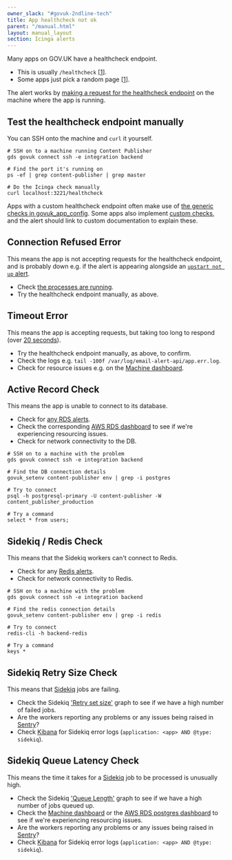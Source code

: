 ```yaml
---
owner_slack: "#govuk-2ndline-tech"
title: App healthcheck not ok
parent: "/manual.html"
layout: manual_layout
section: Icinga alerts
---
```


Many apps on GOV.UK have a healthcheck endpoint.

- This is usually `/healthcheck` [[1](https://github.com/alphagov/govuk-puppet/blob/2693343ebc1aced7a7f94e8aba31fee8b05df8a5/modules/govuk/manifests/apps/email_alert_api.pp#L166)].
- Some apps just pick a random page [[1](https://github.com/alphagov/govuk-puppet/blob/2693343ebc1aced7a7f94e8aba31fee8b05df8a5/modules/govuk/manifests/apps/collections.pp#L51)].

The alert works by [making a request for the healthcheck endpoint](https://github.com/alphagov/govuk-puppet/blob/fab936cb82be7fad42636fcafca3718a8368ebfe/modules/icinga/files/usr/lib/nagios/plugins/check_json_healthcheck#L155) on the machine where the app is running.

## Test the healthcheck endpoint manually

You can SSH onto the machine and `curl` it yourself.

```
# SSH on to a machine running Content Publisher
gds govuk connect ssh -e integration backend

# Find the port it's running on
ps -ef | grep content-publisher | grep master

# Do the Icinga check manually
curl localhost:3221/healthcheck
```

Apps with a custom healthcheck endpoint often make use of [the generic checks in govuk_app_config](https://github.com/alphagov/govuk_app_config/blob/master/docs/healthchecks.md). Some apps also implement [custom checks](https://github.com/alphagov/content-publisher/blob/2a6e68e5161cde6f8ee4329deee9a242f6d04668/app/controllers/healthcheck_controller.rb#L8), and the alert should link to custom documentation to explain these.

## Connection Refused Error

This means the app is not accepting requests for the healthcheck endpoint, and is probably down e.g. if the alert is appearing alongside an [`upstart not up` alert](/manual/alerts/check-process-running.html).

- Check [the processes are running](check-process-running.html).
- Try the healthcheck endpoint manually, as above.

## Timeout Error

This means the app is accepting requests, but taking too long to respond (over [20 seconds](https://github.com/alphagov/govuk-puppet/blob/fab936cb82be7fad42636fcafca3718a8368ebfe/modules/icinga/files/usr/lib/nagios/plugins/check_json_healthcheck#L155)).

- Try the healthcheck endpoint manually, as above, to confirm.
- Check the logs e.g. `tail -100f /var/log/email-alert-api/app.err.log`.
- Check for resource issues e.g. on the [Machine dashboard][machine metrics].

## Active Record Check

This means the app is unable to connect to its database.

- Check for [any RDS alerts](/manual/govuk-in-aws.html#postgresql-and-mysql).
- Check the corresponding [AWS RDS dashboard][rds dash] to see if we're experiencing resourcing issues.
- Check for network connectivity to the DB.

```
# SSH on to a machine with the problem
gds govuk connect ssh -e integration backend

# Find the DB connection details
govuk_setenv content-publisher env | grep -i postgres

# Try to connect
psql -h postgresql-primary -U content-publisher -W content_publisher_production

# Try a command
select * from users;
```

## Sidekiq / Redis Check

This means that the Sidekiq workers can't connect to Redis.

- Check for any [Redis alerts](redis.html).
- Check for network connectivity to Redis.

```
# SSH on to a machine with the problem
gds govuk connect ssh -e integration backend

# Find the redis connection details
govuk_setenv content-publisher env | grep -i redis

# Try to connect
redis-cli -h backend-redis

# Try a command
keys *
```

## Sidekiq Retry Size Check

This means that [Sidekiq][] jobs are failing.

- Check the Sidekiq ['Retry set size'][Sidekiq dash] graph to see if we have a
  high number of failed jobs.
- Are the workers reporting any problems or any issues being raised in [Sentry]?
- Check [Kibana] for Sidekiq error logs (`application: <app> AND @type: sidekiq`).

## Sidekiq Queue Latency Check

This means the time it takes for a [Sidekiq][] job to be processed is unusually high.

- Check the Sidekiq ['Queue Length'][Sidekiq dash] graph to see if we have a
  high number of jobs queued up.
- Check the [Machine dashboard][machine metrics] or the [AWS RDS postgres dashboard][rds dash] to see if we're experiencing resourcing issues.
- Are the workers reporting any problems or any issues being raised in [Sentry]?
- Check [Kibana] for Sidekiq error logs (`application: <app> AND @type: sidekiq`).

[Sidekiq]: /manual/sidekiq.html
[Sentry]: https://sentry.io/organizations/govuk
[Sidekiq dash]: https://grafana.blue.production.govuk.digital/dashboard/file/sidekiq.json
[Kibana]: https://kibana.logit.io/s/2dd89c13-a0ed-4743-9440-825e2e52329e/app/kibana#/discover?_g=(refreshInterval:(display:Off,pause:!f,value:0),time:(from:now-1h,mode:quick,to:now))&_a=(columns:!('@message',host),index:'*-*',interval:auto,query:(query_string:(query:'@type:%20sidekiq%20AND%20application:%20email-alert-api')),sort:!('@timestamp',desc))
[machine metrics]: https://grafana.blue.production.govuk.digital/dashboard/file/machine.json
[rds dash]: https://grafana.production.govuk.digital/dashboard/file/aws-rds.json?orgId=1&var-region=eu-west-1&from=now-3h&to=now
